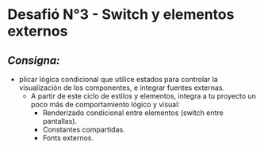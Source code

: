 # Desafió N°3 - Switch y elementos externos

## _**Consigna:**_
- plicar lógica condicional que utilice estados para controlar la visualización de los componentes, e integrar fuentes externas.
    - A partir de este ciclo de estilos y elementos, integra a tu proyecto un poco más de comportamiento lógico y visual:
        - Renderizado condicional entre elementos (switch entre pantallas).
        - Constantes compartidas.
        - Fonts externos.